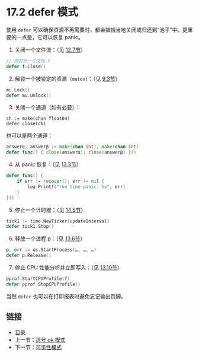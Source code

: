 # 17.2 defer 模式

使用 `defer` 可以确保资源不再需要时，都会被恰当地关闭或归还到“池子”中。更重要的一点是，它可以恢复 panic。

1. 关闭一个文件流：（见 [12.7节](12.7.md)）
```go
// 先打开一个文件 f
defer f.Close()
```

2. 解锁一个被锁定的资源（`mutex`）：（见 [9.3节](09.3.md)）
```go
mu.Lock()
defer mu.Unlock()
```

3. 关闭一个通道（如有必要）：
```
ch := make(chan float64)
defer close(ch)
```

也可以是两个通道：
```go
answerα, answerβ := make(chan int), make(chan int)
defer func() { close(answerα); close(answerβ) }()
```

4. 从 panic 恢复：（见 [13.3节](13.3.md)）
```go
defer func() {
	if err := recover(); err != nil {
		log.Printf("run time panic: %v", err)
	}
}()
```

5. 停止一个计时器：（见 [14.5节](14.5.md)）
```go
tick1 := time.NewTicker(updateInterval)
defer tick1.Stop()
```

6. 释放一个进程 p：（见 [13.6节](13.6.md)）
```go
p, err := os.StartProcess(…, …, …)
defer p.Release()
```

7. 停止 CPU 性能分析并立即写入：（见 [13.10节](13.10.md)）
```go
pprof.StartCPUProfile(f)
defer pprof.StopCPUProfile()
```

当然 `defer` 也可以在打印报表时避免忘记输出页脚。

## 链接

- [目录](directory.md)
- 上一节：[逗号 ok 模式](17.1.md)
- 下一节：[可见性模式](17.3.md)
